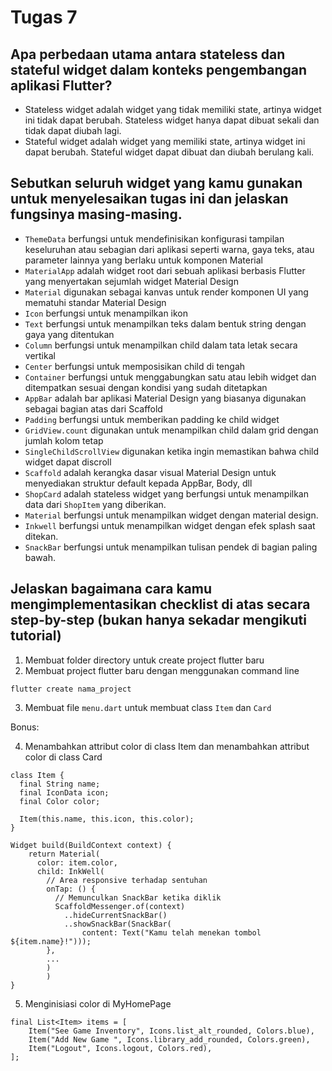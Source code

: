 # Tugas 7
##  Apa perbedaan utama antara stateless dan stateful widget dalam konteks pengembangan aplikasi Flutter?
- Stateless widget adalah widget yang tidak memiliki state, artinya widget ini tidak dapat berubah. Stateless widget hanya dapat dibuat sekali dan tidak dapat diubah lagi. 
- Stateful widget adalah widget yang memiliki state, artinya widget ini dapat berubah. Stateful widget dapat dibuat dan diubah berulang kali.
## Sebutkan seluruh widget yang kamu gunakan untuk menyelesaikan tugas ini dan jelaskan fungsinya masing-masing.
- `ThemeData` berfungsi untuk mendefinisikan konfigurasi tampilan keseluruhan atau sebagian dari aplikasi seperti warna, gaya teks, atau parameter lainnya yang berlaku untuk komponen Material
- `MaterialApp` adalah widget root dari sebuah aplikasi berbasis Flutter yang menyertakan sejumlah widget Material Design
- `Material` digunakan sebagai kanvas untuk render komponen UI yang mematuhi standar Material Design
- `Icon` berfungsi untuk menampilkan ikon
- `Text` berfungsi untuk menampilkan teks dalam bentuk string dengan gaya yang ditentukan
- `Column` berfungsi untuk menampilkan child dalam tata letak secara vertikal
- `Center` berfungsi untuk memposisikan child di tengah
- `Container` berfungsi untuk menggabungkan satu atau lebih widget dan ditempatkan sesuai dengan kondisi yang sudah ditetapkan
- `AppBar` adalah bar aplikasi Material Design yang biasanya digunakan sebagai bagian atas dari Scaffold
- `Padding` berfungsi untuk memberikan padding ke child widget
- `GridView.count` digunakan untuk menampilkan child dalam grid dengan jumlah kolom tetap
- `SingleChildScrollView` digunakan ketika ingin memastikan bahwa child widget dapat discroll
- `Scaffold` adalah kerangka dasar visual Material Design untuk menyediakan struktur default kepada AppBar, Body, dll
- `ShopCard` adalah stateless widget yang berfungsi untuk menampilkan data dari `ShopItem` yang diberikan.
- `Material` berfungsi untuk menampilkan widget dengan material design.
- `Inkwell` berfungsi untuk menampilkan widget dengan efek splash saat ditekan.
- `SnackBar` berfungsi untuk menampilkan tulisan pendek di bagian paling bawah.

## Jelaskan bagaimana cara kamu mengimplementasikan checklist di atas secara step-by-step (bukan hanya sekadar mengikuti tutorial)
1. Membuat folder directory untuk create project flutter baru
2. Membuat project flutter baru dengan menggunakan command line
```
flutter create nama_project
```
3. Membuat file `menu.dart` untuk membuat class `Item` dan `Card`

Bonus:

4. Menambahkan attribut color di class Item dan menambahkan attribut color di class Card
```
class Item {
  final String name;
  final IconData icon;
  final Color color;

  Item(this.name, this.icon, this.color);
}
```
```
Widget build(BuildContext context) {
    return Material(
      color: item.color,
      child: InkWell(
        // Area responsive terhadap sentuhan
        onTap: () {
          // Memunculkan SnackBar ketika diklik
          ScaffoldMessenger.of(context)
            ..hideCurrentSnackBar()
            ..showSnackBar(SnackBar(
                content: Text("Kamu telah menekan tombol ${item.name}!")));
        },
        ...
        )
        )
}
```
5. Menginisiasi color di MyHomePage
```
final List<Item> items = [
    Item("See Game Inventory", Icons.list_alt_rounded, Colors.blue),
    Item("Add New Game ", Icons.library_add_rounded, Colors.green),
    Item("Logout", Icons.logout, Colors.red),
];
```